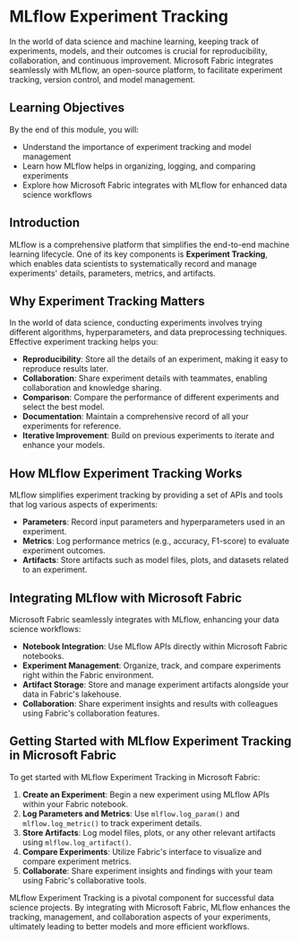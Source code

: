 # MLflow Experiment Tracking

In the world of data science and machine learning, keeping track of experiments, models, and their outcomes is crucial for reproducibility, collaboration, and continuous improvement. Microsoft Fabric integrates seamlessly with MLflow, an open-source platform, to facilitate experiment tracking, version control, and model management.

## Learning Objectives

By the end of this module, you will:

- Understand the importance of experiment tracking and model management
- Learn how MLflow helps in organizing, logging, and comparing experiments
- Explore how Microsoft Fabric integrates with MLflow for enhanced data science workflows

## Introduction

MLflow is a comprehensive platform that simplifies the end-to-end machine learning lifecycle. One of its key components is **Experiment Tracking**, which enables data scientists to systematically record and manage experiments' details, parameters, metrics, and artifacts.

## Why Experiment Tracking Matters

In the world of data science, conducting experiments involves trying different algorithms, hyperparameters, and data preprocessing techniques. Effective experiment tracking helps you:

- **Reproducibility**: Store all the details of an experiment, making it easy to reproduce results later.
- **Collaboration**: Share experiment details with teammates, enabling collaboration and knowledge sharing.
- **Comparison**: Compare the performance of different experiments and select the best model.
- **Documentation**: Maintain a comprehensive record of all your experiments for reference.
- **Iterative Improvement**: Build on previous experiments to iterate and enhance your models.

## How MLflow Experiment Tracking Works

MLflow simplifies experiment tracking by providing a set of APIs and tools that log various aspects of experiments:

- **Parameters**: Record input parameters and hyperparameters used in an experiment.
- **Metrics**: Log performance metrics (e.g., accuracy, F1-score) to evaluate experiment outcomes.
- **Artifacts**: Store artifacts such as model files, plots, and datasets related to an experiment.

## Integrating MLflow with Microsoft Fabric

Microsoft Fabric seamlessly integrates with MLflow, enhancing your data science workflows:

- **Notebook Integration**: Use MLflow APIs directly within Microsoft Fabric notebooks.
- **Experiment Management**: Organize, track, and compare experiments right within the Fabric environment.
- **Artifact Storage**: Store and manage experiment artifacts alongside your data in Fabric's lakehouse.
- **Collaboration**: Share experiment insights and results with colleagues using Fabric's collaboration features.

## Getting Started with MLflow Experiment Tracking in Microsoft Fabric

To get started with MLflow Experiment Tracking in Microsoft Fabric:

1. **Create an Experiment**: Begin a new experiment using MLflow APIs within your Fabric notebook.
2. **Log Parameters and Metrics**: Use `mlflow.log_param()` and `mlflow.log_metric()` to track experiment details.
3. **Store Artifacts**: Log model files, plots, or any other relevant artifacts using `mlflow.log_artifact()`.
4. **Compare Experiments**: Utilize Fabric's interface to visualize and compare experiment metrics.
5. **Collaborate**: Share experiment insights and findings with your team using Fabric's collaborative tools.


MLflow Experiment Tracking is a pivotal component for successful data science projects. By integrating with Microsoft Fabric, MLflow enhances the tracking, management, and collaboration aspects of your experiments, ultimately leading to better models and more efficient workflows.
